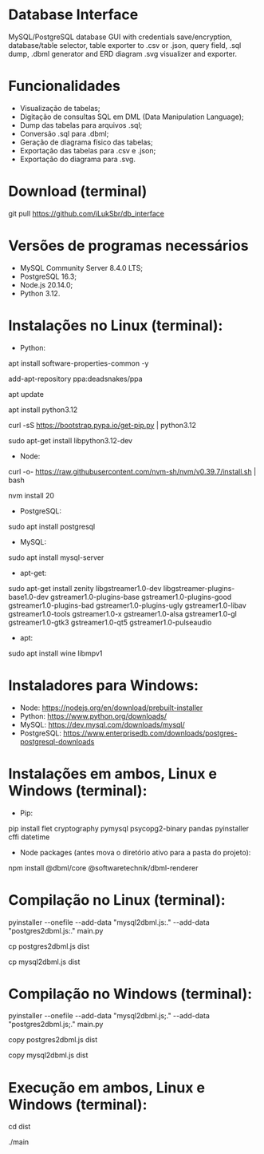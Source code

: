 # Database Interface
MySQL/PostgreSQL database GUI with credentials save/encryption, database/table selector, table exporter to .csv or .json, query field, .sql dump, .dbml generator and ERD diagram .svg visualizer and exporter.

# Funcionalidades
- Visualização de tabelas;
- Digitação de consultas SQL em DML (Data Manipulation Language);
- Dump das tabelas para arquivos .sql;
- Conversão .sql para .dbml;
- Geração de diagrama físico das tabelas;
- Exportação das tabelas para .csv e .json;
- Exportação do diagrama para .svg.

# Download (terminal)

git pull https://github.com/iLukSbr/db_interface

# Versões de programas necessários
- MySQL Community Server 8.4.0 LTS;
- PostgreSQL 16.3;
- Node.js 20.14.0;
- Python 3.12.

# Instalações no Linux (terminal):
- Python:

apt install software-properties-common -y

add-apt-repository ppa:deadsnakes/ppa

apt update

apt install python3.12

curl -sS https://bootstrap.pypa.io/get-pip.py | python3.12 

sudo apt-get install libpython3.12-dev

- Node:

curl -o- https://raw.githubusercontent.com/nvm-sh/nvm/v0.39.7/install.sh | bash

nvm install 20

- PostgreSQL:

sudo apt install postgresql

- MySQL:

sudo apt install mysql-server

- apt-get:

sudo apt-get install zenity libgstreamer1.0-dev libgstreamer-plugins-base1.0-dev gstreamer1.0-plugins-base gstreamer1.0-plugins-good gstreamer1.0-plugins-bad gstreamer1.0-plugins-ugly gstreamer1.0-libav gstreamer1.0-tools gstreamer1.0-x gstreamer1.0-alsa gstreamer1.0-gl gstreamer1.0-gtk3 gstreamer1.0-qt5 gstreamer1.0-pulseaudio

- apt:

sudo apt install wine libmpv1

# Instaladores para Windows:
- Node: https://nodejs.org/en/download/prebuilt-installer
- Python: https://www.python.org/downloads/
- MySQL: https://dev.mysql.com/downloads/mysql/
- PostgreSQL: https://www.enterprisedb.com/downloads/postgres-postgresql-downloads

# Instalações em ambos, Linux e Windows (terminal):
- Pip:

pip install flet cryptography pymysql psycopg2-binary pandas pyinstaller cffi datetime

- Node packages (antes mova o diretório ativo para a pasta do projeto):

npm install @dbml/core @softwaretechnik/dbml-renderer

# Compilação no Linux (terminal):
pyinstaller --onefile --add-data "mysql2dbml.js:." --add-data "postgres2dbml.js:." main.py

cp postgres2dbml.js dist

cp mysql2dbml.js dist

# Compilação no Windows (terminal):
pyinstaller --onefile --add-data "mysql2dbml.js;." --add-data "postgres2dbml.js;." main.py

copy postgres2dbml.js dist

copy mysql2dbml.js dist

# Execução em ambos, Linux e Windows (terminal):
cd dist

./main

